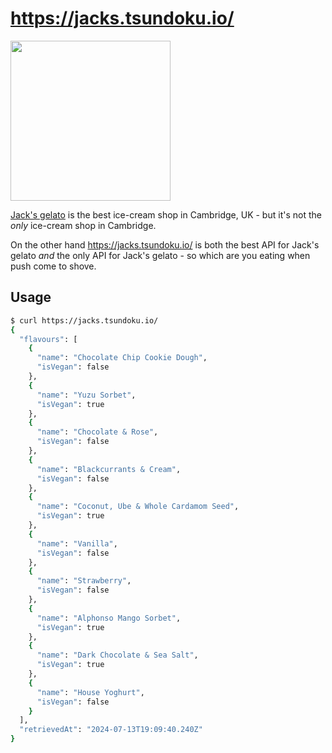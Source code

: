 # https://jacks.tsundoku.io/

<a href="https://d3js.org"><img src="https://raw.githubusercontent.com/d3/d3/main/docs/public/logo.svg" width="256" height="256"></a>

[Jack's gelato](https://www.jacksgelato.com/) is the best ice-cream shop
in Cambridge, UK - but it's not the *only* ice-cream shop in Cambridge.

On the other hand https://jacks.tsundoku.io/ is both the best API for
Jack's gelato *and* the only API for Jack's gelato - so which are you
eating when push come to shove.

## Usage

```bash
$ curl https://jacks.tsundoku.io/
{
  "flavours": [
    {
      "name": "Chocolate Chip Cookie Dough",
      "isVegan": false
    },
    {
      "name": "Yuzu Sorbet",
      "isVegan": true
    },
    {
      "name": "Chocolate & Rose",
      "isVegan": false
    },
    {
      "name": "Blackcurrants & Cream",
      "isVegan": false
    },
    {
      "name": "Coconut, Ube & Whole Cardamom Seed",
      "isVegan": true
    },
    {
      "name": "Vanilla",
      "isVegan": false
    },
    {
      "name": "Strawberry",
      "isVegan": false
    },
    {
      "name": "Alphonso Mango Sorbet",
      "isVegan": true
    },
    {
      "name": "Dark Chocolate & Sea Salt",
      "isVegan": true
    },
    {
      "name": "House Yoghurt",
      "isVegan": false
    }
  ],
  "retrievedAt": "2024-07-13T19:09:40.240Z"
}
```

